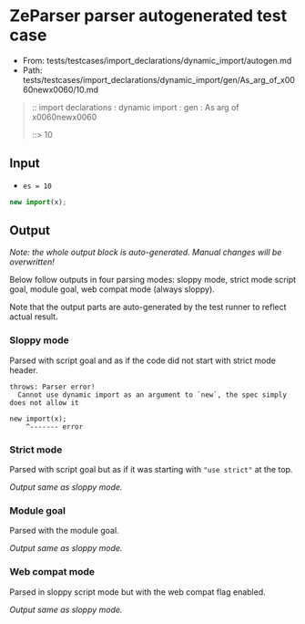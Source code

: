 # ZeParser parser autogenerated test case

- From: tests/testcases/import_declarations/dynamic_import/autogen.md
- Path: tests/testcases/import_declarations/dynamic_import/gen/As_arg_of_x0060newx0060/10.md

> :: import declarations : dynamic import : gen : As arg of x0060newx0060
>
> ::> 10

## Input

- `es = 10`

`````js
new import(x);
`````

## Output

_Note: the whole output block is auto-generated. Manual changes will be overwritten!_

Below follow outputs in four parsing modes: sloppy mode, strict mode script goal, module goal, web compat mode (always sloppy).

Note that the output parts are auto-generated by the test runner to reflect actual result.

### Sloppy mode

Parsed with script goal and as if the code did not start with strict mode header.

`````
throws: Parser error!
  Cannot use dynamic import as an argument to `new`, the spec simply does not allow it

new import(x);
    ^------- error
`````

### Strict mode

Parsed with script goal but as if it was starting with `"use strict"` at the top.

_Output same as sloppy mode._

### Module goal

Parsed with the module goal.

_Output same as sloppy mode._

### Web compat mode

Parsed in sloppy script mode but with the web compat flag enabled.

_Output same as sloppy mode._
